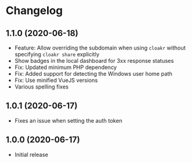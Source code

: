 # Changelog

## 1.1.0 (2020-06-18)
*   Feature: Allow overriding the subdomain when using `cloakr` without specifying `cloakr share` explicitly
*   Show badges in the local dashboard for 3xx response statuses
*   Fix: Updated minimum PHP dependency 
*   Fix: Added support for detecting the Windows user home path
*   Fix: Use minified VueJS versions
*   Various spelling fixes

## 1.0.1 (2020-06-17)
*   Fixes an issue when setting the auth token

## 1.0.0 (2020-06-17)
*   Initial release
